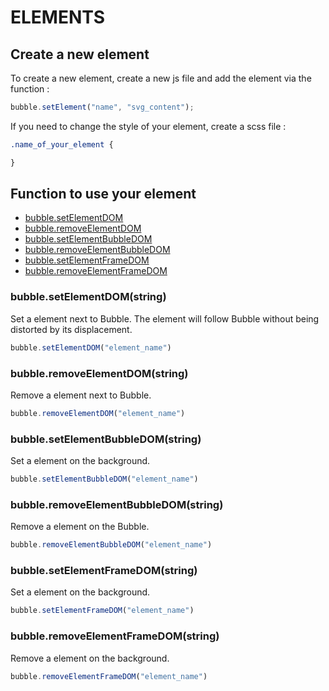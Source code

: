 # ELEMENTS

## Create a new element
To create a new element, create a new js file and add the element via the function :
``` js
bubble.setElement("name", "svg_content");
```

If you need to change the style of your element, create a scss file :

``` scss
.name_of_your_element {

}
```

## Function to use your element

- [bubble.setElementDOM](#setElementDOM)
- [bubble.removeElementDOM](#removeElementDOM)
- [bubble.setElementBubbleDOM](#setElementBubbleDOM)
- [bubble.removeElementBubbleDOM](#removeElementBubbleDOM)
- [bubble.setElementFrameDOM](#setElementFrameDOM)
- [bubble.removeElementFrameDOM](#removeElementFrameDOM)

### bubble.setElementDOM(string) <a name="setElementDOM"></a>
Set a element next to Bubble. The element will follow Bubble without being distorted by its displacement.
``` js
bubble.setElementDOM("element_name")
```

### bubble.removeElementDOM(string) <a name="removeElementDOM"></a>
Remove a element next to Bubble.
``` js
bubble.removeElementDOM("element_name")
```

### bubble.setElementBubbleDOM(string) <a name="setElementBubbleDOM"></a>
Set a element on the background.
``` js
bubble.setElementBubbleDOM("element_name")
```

### bubble.removeElementBubbleDOM(string) <a name="removeElementBubbleDOM"></a>
Remove a element on the Bubble.
``` js
bubble.removeElementBubbleDOM("element_name")
```

### bubble.setElementFrameDOM(string) <a name="setElementFrameDOM"></a>
Set a element on the background.
``` js
bubble.setElementFrameDOM("element_name")
```

### bubble.removeElementFrameDOM(string) <a name="removeElementFrameDOM"></a>
Remove a element on the background.
``` js
bubble.removeElementFrameDOM("element_name")
```